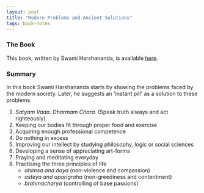 ```yaml
---
layout: post
title: "Modern Problems and Ancient Solutions"
tags: book-notes
---
```


### The Book
This book, written by Swami Harshananda, is available
[here](https://istore.chennaimath.org/product/modern-problems-and-ancient-solutions/).

### Summary
In this book Swami Harshananda starts by showing the problems faced by the
modern society. Later, he suggests an 'instant pill' as a solution to these
problems.
1. *Satyam Vada. Dharmam Chara.* (Speak truth always and act righteously).
2. Keeping our bodies fit through proper food and exercise
3. Acquiring enough professional competence
4. Do nothing in excess
5. Improving our intellect by studying philosophy, logic or social sciences
6. Developing a sense of appreciating art-forms
7. Praying and meditating everyday
8. Practising the three principles of life
   - *ahimsa and daya* (non-violence and compassion)
   - *asteya and aparigraha* (non-greediness and contentment)
   - *brahmacharya* (controlling of base passions)
